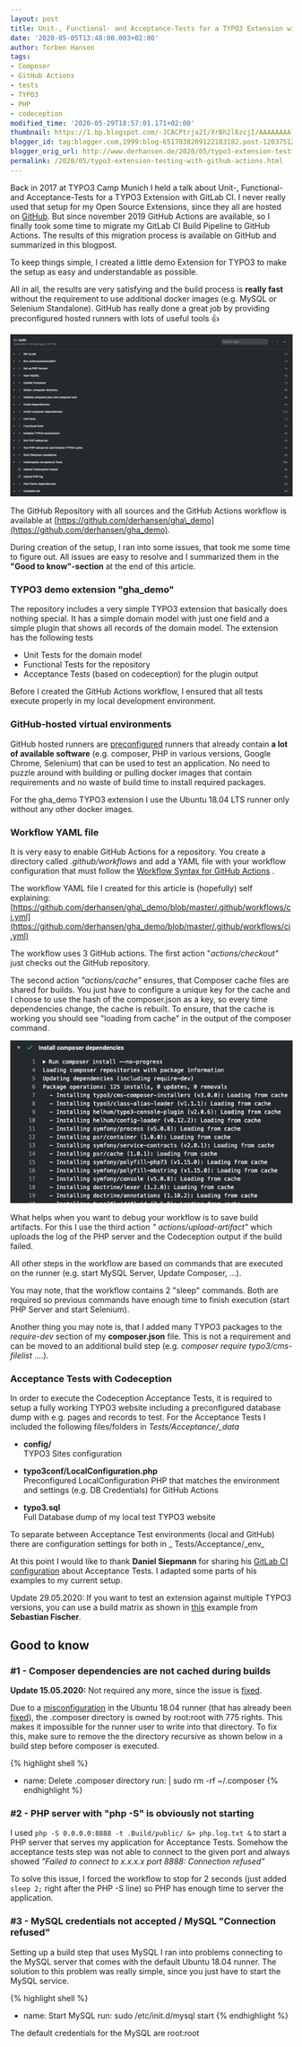 ```yaml
---
layout: post
title: Unit-, Functional- and Acceptance-Tests for a TYPO3 Extension with GitHub Actions
date: '2020-05-05T13:48:00.003+02:00'
author: Torben Hansen
tags:
- Composer
- GitHub Actions
- tests
- TYPO3
- PHP
- codeception
modified_time: '2020-05-29T18:57:01.171+02:00'
thumbnail: https://1.bp.blogspot.com/-JCACPtrja2I/XrBh2l6zcjI/AAAAAAAAltc/zgSHXtiJVqw6RTPL1qwUh45O4m3PCJqHACLcBGAsYHQ/s72-c/Bildschirmfoto%2B2020-05-04%2Bum%2B20.41.08.png
blogger_id: tag:blogger.com,1999:blog-6517038209122183182.post-1203751285973222116
blogger_orig_url: http://www.derhansen.de/2020/05/typo3-extension-testing-with-github-actions.html
permalink: /2020/05/typo3-extension-testing-with-github-actions.html
---
```


Back in 2017 at TYPO3 Camp Munich I held a talk about Unit-, Functional- and Acceptance-Tests for a TYPO3 Extension with
GitLab CI. I never really used that setup for my Open Source Extensions, since they all are hosted
on [GitHub](https://github.com/derhansen). But since november 2019 GitHub Actions are available, so I finally took some
time to migrate my GitLab CI Build Pipeline to GitHub Actions. The results of this migration process is available on
GitHub and summarized in this blogpost.

To keep things simple, I created a little demo Extension for TYPO3 to make the setup as easy and understandable as
possible.

All in all, the results are very satisfying and the build process is **really fast** without the requirement to use
additional docker images (e.g. MySQL or Selenium Standalone). GitHub has really done a great job by providing
preconfigured hosted runners with lots of useful tools 👍

![](/assets/images/2020-05-29/image1.png)

The GitHub Repository with all sources and the GitHub Actions workflow is available
at [https://github.com/derhansen/gha\_demo](https://github.com/derhansen/gha_demo).

During creation of the setup, I ran into some issues, that took me some time to figure out. All issues are easy to
resolve and I summarized them in the **"Good to know"-section** at the end of this article.

### TYPO3 demo extension "gha\_demo"

The repository includes a very simple TYPO3 extension that basically does nothing special. It has a simple domain model
with just one field and a simple plugin that shows all records of the domain model. The extension has the following
tests

* Unit Tests for the domain model
* Functional Tests for the repository
* Acceptance Tests (based on codeception) for the plugin output

Before I created the GitHub Actions workflow, I ensured that all tests execute properly in my local development
environment.

### GitHub-hosted virtual environments

GitHub hosted runners
are [preconfigured](https://help.github.com/en/actions/reference/software-installed-on-github-hosted-runners) runners
that already contain **a lot of available software** (e.g. composer, PHP in various versions, Google Chrome, Selenium)
that can be used to test an application. No need to puzzle around with building or pulling docker images that contain
requirements and no waste of build time to install required packages.

For the gha\_demo TYPO3 extension I use the Ubuntu 18.04 LTS runner only without any other docker images.

### Workflow YAML file

It is very easy to enable GitHub Actions for a repository. You create a directory called _.github/workflows_ and add a
YAML file with your workflow configuration that must follow
the [Workflow Syntax for GitHub Actions](https://help.github.com/en/actions/reference/workflow-syntax-for-github-actions)
.

The workflow YAML file I created for this article is (hopefully) self explaining:  
[https://github.com/derhansen/gha\_demo/blob/master/.github/workflows/ci.yml](https://github.com/derhansen/gha_demo/blob/master/.github/workflows/ci.yml)

The workflow uses 3 GitHub actions. The first action "_actions/checkout"_ just checks out the GitHub repository.

The second action _"actions/cache"_ ensures, that Composer cache files are shared for builds. You just have to configure
a unique key for the cache and I choose to use the hash of the composer.json as a key, so every time dependencies
change, the cache is rebuilt. To ensure, that the cache is working you should see "loading from cache" in the output of
the composer command.

![](/assets/images/2020-05-29/image2.png)

What helps when you want to debug your workflow is to save build artifacts. For this I use the third action _"
actions/upload-artifact"_ which uploads the log of the PHP server and the Codeception output if the build failed.

All other steps in the workflow are based on commands that are executed on the runner (e.g. start MySQL Server, Update
Composer, ...).

You may note, that the workflow contains 2 "sleep" commands. Both are required so previous commands have enough time to
finish execution (start PHP Server and start Selenium).

Another thing you may note is, that I added many TYPO3 packages to the _require-dev_ section of my **composer.json**
file. This is not a requirement and can be moved to an additional build step (e.g. _composer require typo3/cms-filelist_
....).

### Acceptance Tests with Codeception

In order to execute the Codeception Acceptance Tests, it is required to setup a fully working TYPO3 website including a
preconfigured database dump with e.g. pages and records to test. For the Acceptance Tests I included the following
files/folders in _Tests/Acceptance/\_data_

* **config/**   
  TYPO3 Sites configuration

* **typo3conf/LocalConfiguration.php**  
  Preconfigured LocalConfiguration PHP that matches the environment and settings (e.g. DB Credentials) for GitHub
  Actions

* **typo3.sql**  
  Full Database dump of my local test TYPO3 website

To separate between Acceptance Test environments (local and GitHub) there are configuration settings for both in _
Tests/Acceptance/\_env_

At this point I would like to thank **Daniel Siepmann** for sharing
his [GitLab CI configuration](https://github.com/DanielSiepmann/workshop-gitlab-acceptance) about Acceptance Tests. I
adapted some parts of his examples to my current setup.

Update 29.05.2020: If you want to test an extension against multiple TYPO3 versions, you can use a build matrix as shown
in [this](https://github.com/evoWeb/imagemap/blob/develop/.github/workflows/ci.yml) example from **Sebastian Fischer**.

## Good to know

### #1 - Composer dependencies are not cached during builds

**Update 15.05.2020:** Not required any more, since the issue
is [fixed](https://github.com/actions/virtual-environments/issues/824).

Due to a [misconfiguration](https://github.com/actions/virtual-environments/issues/824) in the Ubuntu 18.04 runner (that
has already been [fixed](https://github.com/actions/virtual-environments/pull/828)), the .composer directory is owned by
root:root with 775 rights. This makes it impossible for the runner user to write into that directory. To fix this, make
sure to remove the the directory recursive as shown below in a build step before composer is executed.

{% highlight shell %}
- name: Delete .composer directory
  run: |
    sudo rm -rf ~/.composer
{% endhighlight %}

### #2 - PHP server with "php -S" is obviously not starting

I used `php -S 0.0.0.0:8888 -t .Build/public/ &> php.log.txt &` to start a PHP server that serves my application for
Acceptance Tests. Somehow the acceptance tests step was not able to connect to the given port and always showed _"Failed
to connect to x.x.x.x port 8888: Connection refused”_

To solve this issue, I forced the workflow to stop for 2 seconds (just added `sleep 2;` right after the PHP -S line) so
PHP has enough time to server the application.

### #3 - MySQL credentials not accepted / MySQL "Connection refused"

Setting up a build step that uses MySQL I ran into problems connecting to the MySQL server that comes with the default
Ubuntu 18.04 runner. The solution to this problem was really simple, since you just have to start the MySQL service.

{% highlight shell %}
- name: Start MySQL
  run: sudo /etc/init.d/mysql start
{% endhighlight %}

The default credentials for the MySQL are root:root